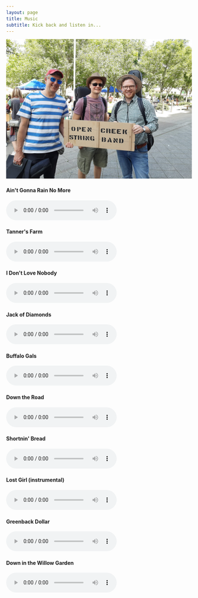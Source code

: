 ```yaml
---
layout: page
title: Music
subtitle: Kick back and listen in...
---
```

![](/assets/img/notPlaying.jpeg)

#### Ain't Gonna Rain No More
 <audio controls>
     <source src="/assets/mp3/aintgonnarain.mp3" type="audio/mpeg">
</audio>

#### Tanner's Farm
 <audio controls>
     <source src="/assets/mp3/tannersfarm.mp3" type="audio/mpeg">
</audio>

#### I Don't Love Nobody
 <audio controls>
     <source src="/assets/mp3/idontlovenobody.mp3" type="audio/mpeg">
</audio>

#### Jack of Diamonds
 <audio controls>
     <source src="/assets/mp3/jackofdiamonds.mp3" type="audio/mpeg">
</audio>

#### Buffalo Gals
 <audio controls>
     <source src="/assets/mp3/buffalogals.mp3" type="audio/mpeg">
</audio>

#### Down the Road
 <audio controls>
     <source src="/assets/mp3/downtheroad.mp3" type="audio/mpeg">
</audio>

#### Shortnin' Bread
 <audio controls>
     <source src="/assets/mp3/shortninbread.mp3" type="audio/mpeg">
</audio>

#### Lost Girl (instrumental)
 <audio controls>
     <source src="/assets/mp3/lostgirl.mp3" type="audio/mpeg">
</audio>

#### Greenback Dollar
 <audio controls>
     <source src="/assets/mp3/greenback_dollar.mp3" type="audio/mpeg">
</audio>

#### Down in the Willow Garden
 <audio controls>
     <source src="/assets/mp3/willogarden.mp3" type="audio/mpeg">
</audio>


